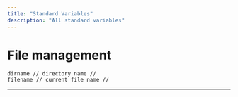 ```yaml
---
title: "Standard Variables"
description: "All standard variables"
---
```

# File management
```TS
dirname // directory name //
filename // current file name //
```
---
